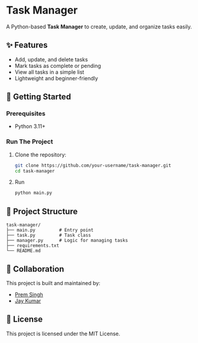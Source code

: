 # Task Manager

A Python-based **Task Manager** to create, update, and organize tasks easily.

## ✨ Features

* Add, update, and delete tasks
* Mark tasks as complete or pending
* View all tasks in a simple list
* Lightweight and beginner-friendly

## 🚀 Getting Started

### Prerequisites

* Python 3.11+

### Run The Project

1. Clone the repository:

   ```bash
   git clone https://github.com/your-username/task-manager.git
   cd task-manager
   ```

2. Run
   ```bash
   python main.py
   ```

## 📂 Project Structure

```
task-manager/
├── main.py         # Entry point
├── task.py         # Task class
├── manager.py      # Logic for managing tasks
├── requirements.txt
└── README.md
```

## 👥 Collaboration

This project is built and maintained by:

* [Prem Singh](https://github.com/itzpremsingh)
* [Jay Kumar](https://github.com/jesterdotcom)

## 📜 License

This project is licensed under the MIT License.
